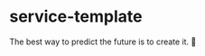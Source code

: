 # service-template

<!-- INSPIRATIONAL_QUOTE_START -->
The best way to predict the future is to create it.
🦄
<!-- INSPIRATIONAL_QUOTE_END -->

